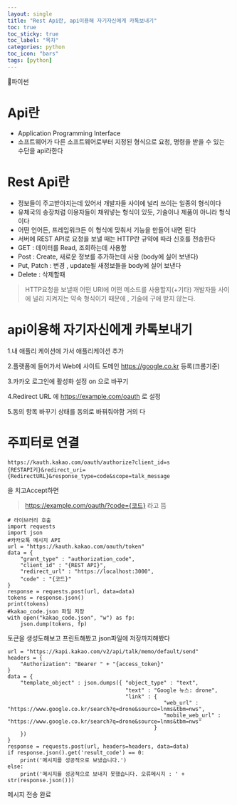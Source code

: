 ```yaml
---
layout: single
title: "Rest Api란, api이용해 자기자신에게 카톡보내기"
toc: true
toc_sticky: true
toc_label: "목차"
categories: python
toc_icon: "bars"
tags: [python]
---
```


📘파이썬

# Api란
- Application Programming Interface
- 소프트웨어가 다른 소프트웨어로부터 지정된 형식으로 요청, 명령을 받을 수 있는 수단을 api라한다
  
# Rest Api란
- 정보들이 주고받아지는데 있어서 개발자들 사이에 널리 쓰이는 일종의 형식이다
- 유체국의 송장처럼 이용자들이 채워넣는 형식이 있듯, 기술이나 제품이 아니라 형식이다
- 어떤 언어든, 프레임워크든 이 형식에 맞춰서 기능을 만들어 내면 된다 
- 서버에 REST API로 요청을 보낼 때는 HTTP란 규약에 따라 신호를 전송한다
- GET : 데이터를 Read, 조회하는데 사용함
- Post : Create, 새로운 정보를 추가하는데 사용 (body에 실어 보낸다)
- Put, Patch : 변경 , update될 새정보들을 body에 실어 보낸다 
- Delete : 삭제할때
> HTTP요청을 보낼때 어떤 URI에 어떤 메소드를 사용할지(+기타) 개발자들 사이에 널리 지켜지는 약속
> 형식이기 때문에 , 기술에 구애 받지 않는다.

# api이용해 자기자신에게 카톡보내기

1.내 애플리 케이션에 가서 애플리케이션 추가

2.플랫폼에 들어가서 Web에 사이트 도메인 https://google.co.kr 등록(크롬기준)

3.카카오 로그인에 활성화 설정 on 으로 바꾸기

4.Redirect URL 에 https://example.com/oauth 로 설정

5.동의 항목 바꾸기 상태를 동의로 바꿔줘야함 거의 다
# 주피터로 연결
```
https://kauth.kakao.com/oauth/authorize?client_id=s
{RESTAPI키}&redirect_uri={RedirectURL}&response_type=code&scope=talk_message
```

을 치고Accept하면
>https://example.com/oauth/?code={코드} 라고 뜸

```
# 라이브러리 호출
import requests
import json
#카카오톡 메시지 API
url = "https://kauth.kakao.com/oauth/token"
data = {
    "grant_type" : "authorization_code",
    "client_id" : "{REST API}",
    "redirect_url" : "https://localhost:3000",
    "code" : "{코드}"
}
response = requests.post(url, data=data)
tokens = response.json()
print(tokens)
#kakao_code.json 파일 저장
with open("kakao_code.json", "w") as fp:
    json.dump(tokens, fp)
```

토큰을 생성도해보고 프린트해봤고
json파일에 저장까지해봤다

```
url = "https://kapi.kakao.com/v2/api/talk/memo/default/send"
headers = {
    "Authorization": "Bearer " + "{access_token}"
}
data = {
    "template_object" : json.dumps({ "object_type" : "text",
                                     "text" : "Google 뉴스: drone",
                                     "link" : {
                                                 "web_url" : "https://www.google.co.kr/search?q=drone&source=lnms&tbm=nws",
                                                 "mobile_web_url" : "https://www.google.co.kr/search?q=drone&source=lnms&tbm=nws"
                                              }
    })
}
response = requests.post(url, headers=headers, data=data)
if response.json().get('result_code') == 0:
    print('메시지를 성공적으로 보냈습니다.')
else:
    print('메시지를 성공적으로 보내지 못했습니다. 오류메시지 : ' + str(response.json()))
 ``` 

메시지 전송 완료